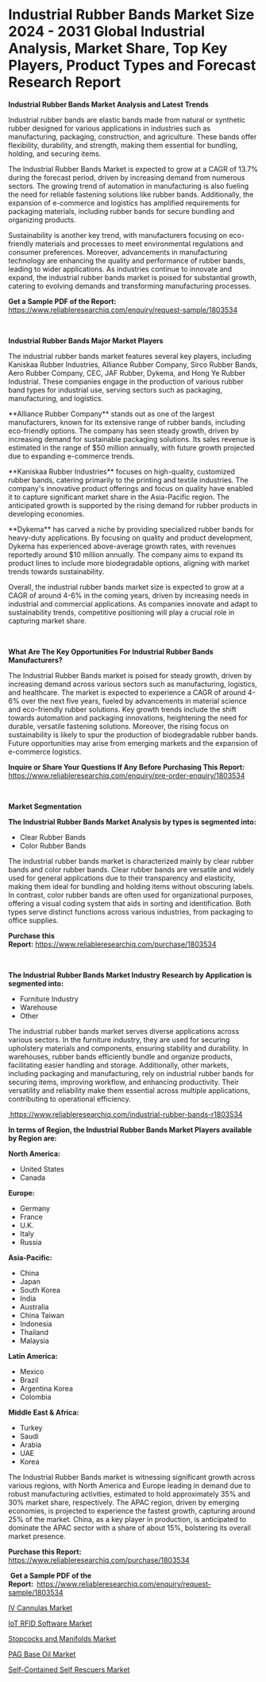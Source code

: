 <p><h1>Industrial Rubber Bands Market Size 2024 - 2031 Global Industrial Analysis, Market Share, Top Key Players, Product Types and Forecast Research Report</h1></p><p><strong>Industrial Rubber Bands Market Analysis and Latest Trends</strong></p>
<p><p>Industrial rubber bands are elastic bands made from natural or synthetic rubber designed for various applications in industries such as manufacturing, packaging, construction, and agriculture. These bands offer flexibility, durability, and strength, making them essential for bundling, holding, and securing items.</p><p>The Industrial Rubber Bands Market is expected to grow at a CAGR of 13.7% during the forecast period, driven by increasing demand from numerous sectors. The growing trend of automation in manufacturing is also fueling the need for reliable fastening solutions like rubber bands. Additionally, the expansion of e-commerce and logistics has amplified requirements for packaging materials, including rubber bands for secure bundling and organizing products.</p><p>Sustainability is another key trend, with manufacturers focusing on eco-friendly materials and processes to meet environmental regulations and consumer preferences. Moreover, advancements in manufacturing technology are enhancing the quality and performance of rubber bands, leading to wider applications. As industries continue to innovate and expand, the industrial rubber bands market is poised for substantial growth, catering to evolving demands and transforming manufacturing processes.</p></p>
<p><strong>Get a Sample PDF of the Report:&nbsp;</strong> <a href="https://www.reliableresearchiq.com/enquiry/request-sample/1803534?utm_campaign=120&utm_medium=2&utm_source=Github&utm_content=ia&utm_term=10112024&utm_id=industrial-rubber-bands">https://www.reliableresearchiq.com/enquiry/request-sample/1803534</a></p>
<p>&nbsp;</p>
<p><strong>Industrial Rubber Bands Major Market Players</strong></p>
<p><p>The industrial rubber bands market features several key players, including Kaniskaa Rubber Industries, Alliance Rubber Company, Sirco Rubber Bands, Aero Rubber Company, CEC, JAF Rubber, Dykema, and Hong Ye Rubber Industrial. These companies engage in the production of various rubber band types for industrial use, serving sectors such as packaging, manufacturing, and logistics.</p><p>**Alliance Rubber Company** stands out as one of the largest manufacturers, known for its extensive range of rubber bands, including eco-friendly options. The company has seen steady growth, driven by increasing demand for sustainable packaging solutions. Its sales revenue is estimated in the range of $50 million annually, with future growth projected due to expanding e-commerce trends.</p><p>**Kaniskaa Rubber Industries** focuses on high-quality, customized rubber bands, catering primarily to the printing and textile industries. The company's innovative product offerings and focus on quality have enabled it to capture significant market share in the Asia-Pacific region. The anticipated growth is supported by the rising demand for rubber products in developing economies.</p><p>**Dykema** has carved a niche by providing specialized rubber bands for heavy-duty applications. By focusing on quality and product development, Dykema has experienced above-average growth rates, with revenues reportedly around $10 million annually. The company aims to expand its product lines to include more biodegradable options, aligning with market trends towards sustainability.</p><p>Overall, the industrial rubber bands market size is expected to grow at a CAGR of around 4-6% in the coming years, driven by increasing needs in industrial and commercial applications. As companies innovate and adapt to sustainability trends, competitive positioning will play a crucial role in capturing market share.</p></p>
<p>&nbsp;</p>
<p><strong>What Are The Key Opportunities For Industrial Rubber Bands Manufacturers?</strong></p>
<p><p>The Industrial Rubber Bands market is poised for steady growth, driven by increasing demand across various sectors such as manufacturing, logistics, and healthcare. The market is expected to experience a CAGR of around 4-6% over the next five years, fueled by advancements in material science and eco-friendly rubber solutions. Key growth trends include the shift towards automation and packaging innovations, heightening the need for durable, versatile fastening solutions. Moreover, the rising focus on sustainability is likely to spur the production of biodegradable rubber bands. Future opportunities may arise from emerging markets and the expansion of e-commerce logistics.</p></p>
<p><strong>Inquire or Share Your Questions If Any Before Purchasing This Report:</strong> <a href="https://www.reliableresearchiq.com/enquiry/pre-order-enquiry/1803534?utm_campaign=120&utm_medium=2&utm_source=Github&utm_content=ia&utm_term=10112024&utm_id=industrial-rubber-bands">https://www.reliableresearchiq.com/enquiry/pre-order-enquiry/1803534</a></p>
<p>&nbsp;</p>
<p><strong>Market Segmentation</strong></p>
<p><strong>The Industrial Rubber Bands Market Analysis by types is segmented into:</strong></p>
<p><ul><li>Clear Rubber Bands</li><li>Color Rubber Bands</li></ul></p>
<p><p>The industrial rubber bands market is characterized mainly by clear rubber bands and color rubber bands. Clear rubber bands are versatile and widely used for general applications due to their transparency and elasticity, making them ideal for bundling and holding items without obscuring labels. In contrast, color rubber bands are often used for organizational purposes, offering a visual coding system that aids in sorting and identification. Both types serve distinct functions across various industries, from packaging to office supplies.</p></p>
<p><strong>Purchase this Report:&nbsp;</strong><a href="https://www.reliableresearchiq.com/purchase/1803534?utm_campaign=120&utm_medium=2&utm_source=Github&utm_content=ia&utm_term=10112024&utm_id=industrial-rubber-bands">https://www.reliableresearchiq.com/purchase/1803534</a></p>
<p>&nbsp;</p>
<p><strong>The Industrial Rubber Bands Market Industry Research by Application is segmented into:</strong></p>
<p><ul><li>Furniture Industry</li><li>Warehouse</li><li>Other</li></ul></p>
<p><p>The industrial rubber bands market serves diverse applications across various sectors. In the furniture industry, they are used for securing upholstery materials and components, ensuring stability and durability. In warehouses, rubber bands efficiently bundle and organize products, facilitating easier handling and storage. Additionally, other markets, including packaging and manufacturing, rely on industrial rubber bands for securing items, improving workflow, and enhancing productivity. Their versatility and reliability make them essential across multiple applications, contributing to operational efficiency.</p></p>
<p><a href="https://www.reliableresearchiq.com/industrial-rubber-bands-r1803534?utm_campaign=120&utm_medium=2&utm_source=Github&utm_content=ia&utm_term=10112024&utm_id=industrial-rubber-bands">&nbsp;https://www.reliableresearchiq.com/industrial-rubber-bands-r1803534</a></p>
<p><strong>In terms of Region, the Industrial Rubber Bands Market Players available by Region are:</strong></p>
<p>
    <p> <strong> North America: </strong>
        <ul>
            <li>United States</li>
            <li>Canada</li>
        </ul>
        </p> 
    <p> <strong> Europe: </strong>
        <ul>
            <li>Germany</li>
            <li>France</li>
            <li>U.K.</li>
            <li>Italy</li>
            <li>Russia</li>
        </ul>
        </p> 
    <p> <strong> Asia-Pacific: </strong>
        <ul>
            <li>China</li>
            <li>Japan</li>
            <li>South Korea</li>
            <li>India</li>
            <li>Australia</li>
            <li>China Taiwan</li>
            <li>Indonesia</li>
            <li>Thailand</li>
            <li>Malaysia</li>
        </ul>
        </p> 
    <p> <strong> Latin America: </strong>
        <ul>
            <li>Mexico</li>
            <li>Brazil</li>
            <li>Argentina Korea</li>
            <li>Colombia</li>
        </ul>
        </p> 
    <p> <strong> Middle East & Africa: </strong>
        <ul>
            <li>Turkey</li>
            <li>Saudi</li>
            <li>Arabia</li>
            <li>UAE</li>
            <li>Korea</li>
        </ul>
    </p>
    </p>
<p><p>The Industrial Rubber Bands market is witnessing significant growth across various regions, with North America and Europe leading in demand due to robust manufacturing activities, estimated to hold approximately 35% and 30% market share, respectively. The APAC region, driven by emerging economies, is projected to experience the fastest growth, capturing around 25% of the market. China, as a key player in production, is anticipated to dominate the APAC sector with a share of about 15%, bolstering its overall market presence.</p></p>
<p><strong>Purchase this Report: </strong><a href="https://www.reliableresearchiq.com/purchase/1803534?utm_campaign=120&utm_medium=2&utm_source=Github&utm_content=ia&utm_term=10112024&utm_id=industrial-rubber-bands">https://www.reliableresearchiq.com/purchase/1803534</a></p>
<p>&nbsp;<strong>Get a Sample PDF of the Report:&nbsp;&nbsp;</strong><a href="https://www.reliableresearchiq.com/enquiry/request-sample/1803534?utm_campaign=120&utm_medium=2&utm_source=Github&utm_content=ia&utm_term=10112024&utm_id=industrial-rubber-bands">https://www.reliableresearchiq.com/enquiry/request-sample/1803534</a></p>
<p><strong></strong></p>
<p><p><a href="https://issuu.com/reportprime-2/docs/iv-cannulas-market-size-2030.pptx_c3aa454c4c4b60?utm_campaign=120&utm_medium=2&utm_source=Github&utm_content=ia&utm_term=10112024&utm_id=industrial-rubber-bands">IV Cannulas Market</a></p><p><a href="https://www.linkedin.com/pulse/iot-rfid-software-market-size-share-trends-analysis-report-end-use-hgktf?utm_campaign=120&utm_medium=2&utm_source=Github&utm_content=ia&utm_term=10112024&utm_id=industrial-rubber-bands">IoT RFID Software Market</a></p><p><a href="https://issuu.com/reportprime-2/docs/stopcocks-and-manifolds-market-size_40745ca7bffaa9?utm_campaign=120&utm_medium=2&utm_source=Github&utm_content=ia&utm_term=10112024&utm_id=industrial-rubber-bands">Stopcocks and Manifolds Market</a></p><p><a href="https://github.com/bramarquesw0f/Market-Research-Report-List-1/blob/main/pag-base-oil-market.md?utm_campaign=120&utm_medium=2&utm_source=Github&utm_content=ia&utm_term=10112024&utm_id=industrial-rubber-bands">PAG Base Oil Market</a></p><p><a href="https://www.linkedin.com/pulse/self-contained-self-rescuers-market-segmentation-applications-tpfmf?utm_campaign=120&utm_medium=2&utm_source=Github&utm_content=ia&utm_term=10112024&utm_id=industrial-rubber-bands">Self-Contained Self Rescuers Market</a></p></p>